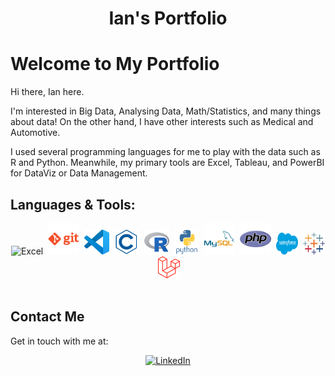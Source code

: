 <h1 align="center">Ian's Portfolio</h1>

# Welcome to My Portfolio

Hi there, Ian here.

I'm interested in Big Data, Analysing Data, Math/Statistics, and many things about data! On the other hand, I have other interests such as Medical and Automotive.

I used several programming languages for me to play with the data such as R and Python. Meanwhile, my primary tools are Excel, Tableau, and PowerBI for DataViz or Data Management.

## Languages & Tools:

<div align="center">
  <img src="https://github.com/sempostma/office365-icons/blob/master/svg/excel.svg" title="Excel" alt="Excel" width="37.5" height="37.5"/>&nbsp;
  <img src="https://github.com/devicons/devicon/blob/master/icons/git/git-plain-wordmark.svg" title="Git" alt="Git" width="50" height="50"/>&nbsp;
  <img src="https://github.com/devicons/devicon/blob/master/icons/vscode/vscode-original.svg" title="VSC" alt="VSC" width="40" height="40"/>&nbsp;
  <img src="https://github.com/devicons/devicon/blob/master/icons/c/c-line.svg" title="C" alt="C" width="40" height="40"/>&nbsp;
  <img src="https://github.com/devicons/devicon/blob/master/icons/r/r-original.svg" title="R" alt="R" width="40" height="40"/>&nbsp;
  <img src="https://github.com/devicons/devicon/blob/master/icons/python/python-original-wordmark.svg" title="Py" alt="Py" width="40" height="40"/>&nbsp;
  <img src="https://github.com/devicons/devicon/blob/master/icons/mysql/mysql-original-wordmark.svg" title="MySQL" alt="MySQL" width="50" height="50"/>&nbsp;
  <img src="https://github.com/devicons/devicon/blob/master/icons/php/php-original.svg" title="PHP" alt="PHP" width="50" height="50"/>&nbsp;
  <img src="salesforce.svg" title="SF" alt="SF" width="35" height="35"/>&nbsp;
  <img src="tableau-software.svg" title="Tableau" alt="Tableau" width="35" height="35"/>&nbsp;
  <img src="laravel.svg" title="Laravel" alt="Laravel" width="35" height="35"/>&nbsp;
</div>
<br>

## Contact Me

Get in touch with me at:

<div align="center">
    <a href="https://www.linkedin.com/in/pristian-budi-dharmawan/">
        <img src="https://www.vectorlogo.zone/logos/linkedin/linkedin-icon.svg" title="LinkedIn" alt="LinkedIn" width="35" height="35">
    </a>
</div>
